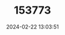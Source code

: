 ---
title: "153773"
category: "Troglocambarus maclanei"
draft: false
date: 2024-02-22 13:03:51
languages:
  English: ["Spider Cave Crayfish"]
---